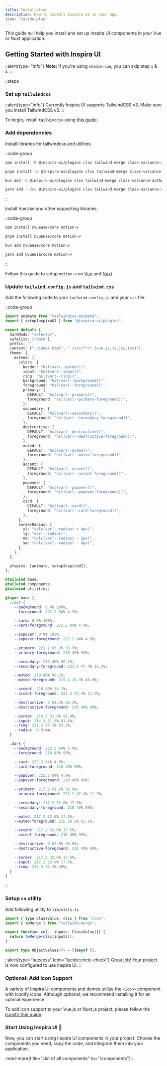 ```yaml
---
title: Installation
description: How to install Inspira UI in your app.
icon: "lucide:play"
---
```


This guide will help you install and set up Inspira UI components in your Vue or Nuxt application.

## Getting Started with Inspira UI

::alert{type="info"}
**Note:** If you're using `shadcn-vue`, you can skip step `1` & `4`.
::

::steps

### Set up `tailwindcss`

::alert{type="info"}
Currently Inspira UI supports TailwindCSS v3. Make sure you install TailwindCSS v3.
::

To begin, install `tailwindcss` using [this guide](https://v3.tailwindcss.com/docs/installation).

### Add dependencies

Install libraries for tailwindcss and utilities.

::code-group

```bash [npm]
npm install -D @inspira-ui/plugins clsx tailwind-merge class-variance-authority tailwindcss-animate
```

```bash [pnpm]
pnpm install -D @inspira-ui/plugins clsx tailwind-merge class-variance-authority tailwindcss-animate
```

```bash [bun]
bun add -d @inspira-ui/plugins clsx tailwind-merge class-variance-authority tailwindcss-animate
```

```bash [yarn]
yarn add --dev @inspira-ui/plugins clsx tailwind-merge class-variance-authority tailwindcss-animate
```

::

Install VueUse and other supporting libraries.

::code-group

```bash [npm]
npm install @vueuse/core motion-v
```

```bash [pnpm]
pnpm install @vueuse/core motion-v
```

```bash [bun]
bun add @vueuse/core motion-v
```

```bash [yarn]
yarn add @vueuse/core motion-v
```

::

Follow this guide to setup `motion-v` on [Vue](https://motion.unovue.com/getting-started/installation) and [Nuxt](https://motion.unovue.com/getting-started/installation)

### Update `tailwind.config.js` and `tailwind.css`

Add the following code to your `tailwind.config.js` and your `css` file:

::code-group

```ts [tailwind.config.js]
import animate from "tailwindcss-animate";
import { setupInspiraUI } from "@inspira-ui/plugins";

export default {
  darkMode: "selector",
  safelist: ["dark"],
  prefix: "",
  content: ["./index.html", "./src/**/*.{vue,js,ts,jsx,tsx}"],
  theme: {
    extend: {
      colors: {
        border: "hsl(var(--border))",
        input: "hsl(var(--input))",
        ring: "hsl(var(--ring))",
        background: "hsl(var(--background))",
        foreground: "hsl(var(--foreground))",
        primary: {
          DEFAULT: "hsl(var(--primary))",
          foreground: "hsl(var(--primary-foreground))",
        },
        secondary: {
          DEFAULT: "hsl(var(--secondary))",
          foreground: "hsl(var(--secondary-foreground))",
        },
        destructive: {
          DEFAULT: "hsl(var(--destructive))",
          foreground: "hsl(var(--destructive-foreground))",
        },
        muted: {
          DEFAULT: "hsl(var(--muted))",
          foreground: "hsl(var(--muted-foreground))",
        },
        accent: {
          DEFAULT: "hsl(var(--accent))",
          foreground: "hsl(var(--accent-foreground))",
        },
        popover: {
          DEFAULT: "hsl(var(--popover))",
          foreground: "hsl(var(--popover-foreground))",
        },
        card: {
          DEFAULT: "hsl(var(--card))",
          foreground: "hsl(var(--card-foreground))",
        },
      },
      borderRadius: {
        xl: "calc(var(--radius) + 4px)",
        lg: "var(--radius)",
        md: "calc(var(--radius) - 2px)",
        sm: "calc(var(--radius) - 4px)",
      },
    },
  },

  plugins: [animate, setupInspiraUI],
};
```

```css [tailwind.css]
@tailwind base;
@tailwind components;
@tailwind utilities;

@layer base {
  :root {
    --background: 0 0% 100%;
    --foreground: 222.2 84% 4.9%;

    --card: 0 0% 100%;
    --card-foreground: 222.2 84% 4.9%;

    --popover: 0 0% 100%;
    --popover-foreground: 222.2 84% 4.9%;

    --primary: 221.2 83.2% 53.3%;
    --primary-foreground: 210 40% 98%;

    --secondary: 210 40% 96.1%;
    --secondary-foreground: 222.2 47.4% 11.2%;

    --muted: 210 40% 96.1%;
    --muted-foreground: 215.4 16.3% 46.9%;

    --accent: 210 40% 96.1%;
    --accent-foreground: 222.2 47.4% 11.2%;

    --destructive: 0 84.2% 60.2%;
    --destructive-foreground: 210 40% 98%;

    --border: 214.3 31.8% 91.4%;
    --input: 214.3 31.8% 91.4%;
    --ring: 221.2 83.2% 53.3%;
    --radius: 0.5rem;
  }

  .dark {
    --background: 222.2 84% 4.9%;
    --foreground: 210 40% 98%;

    --card: 222.2 84% 4.9%;
    --card-foreground: 210 40% 98%;

    --popover: 222.2 84% 4.9%;
    --popover-foreground: 210 40% 98%;

    --primary: 217.2 91.2% 59.8%;
    --primary-foreground: 222.2 47.4% 11.2%;

    --secondary: 217.2 32.6% 17.5%;
    --secondary-foreground: 210 40% 98%;

    --muted: 217.2 32.6% 17.5%;
    --muted-foreground: 215 20.2% 65.1%;

    --accent: 217.2 32.6% 17.5%;
    --accent-foreground: 210 40% 98%;

    --destructive: 0 62.8% 30.6%;
    --destructive-foreground: 210 40% 98%;

    --border: 217.2 32.6% 17.5%;
    --input: 217.2 32.6% 17.5%;
    --ring: 224.3 76.3% 48%;
  }
}
```

::

### Setup `cn` utility

Add following utility to `lib/utils.ts`

```ts [utils.ts]
import { type ClassValue, clsx } from "clsx";
import { twMerge } from "tailwind-merge";

export function cn(...inputs: ClassValue[]) {
  return twMerge(clsx(inputs));
}

export type ObjectValues<T> = T[keyof T];
```

::alert{type="success" icon="lucide:circle-check"}
Great job! Your project is now configured to use Inspira UI.
::

### Optional: Add Icon Support

A variety of Inspira UI components and demos utilize the `<Icon>` component with Iconify icons. Although optional, we recommend installing it for an optimal experience.

To add icon support to your Vue.js or Nuxt.js project, please follow the [Iconify Vue guide](https://iconify.design/docs/icon-components/vue/).

### Start Using Inspira UI 🚀

Now, you can start using Inspira UI components in your project. Choose the components you need, copy the code, and integrate them into your application.

:read-more{title="List of all components" to="/components"}
::
